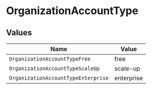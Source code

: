 # OrganizationAccountType


## Values

| Name                                | Value                               |
| ----------------------------------- | ----------------------------------- |
| `OrganizationAccountTypeFree`       | free                                |
| `OrganizationAccountTypeScaleUp`    | scale-up                            |
| `OrganizationAccountTypeEnterprise` | enterprise                          |